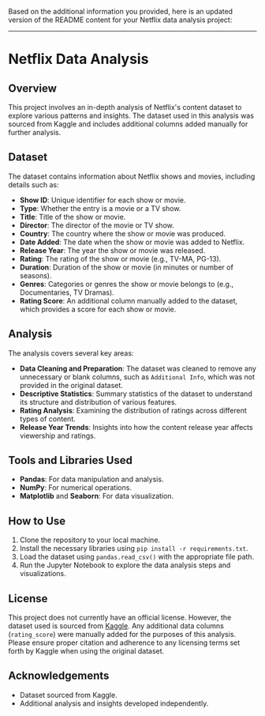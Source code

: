 Based on the additional information you provided, here is an updated version of the README content for your Netflix data analysis project:

---

# Netflix Data Analysis

## Overview

This project involves an in-depth analysis of Netflix's content dataset to explore various patterns and insights. The dataset used in this analysis was sourced from Kaggle and includes additional columns added manually for further analysis.

## Dataset

The dataset contains information about Netflix shows and movies, including details such as:
- **Show ID**: Unique identifier for each show or movie.
- **Type**: Whether the entry is a movie or a TV show.
- **Title**: Title of the show or movie.
- **Director**: The director of the movie or TV show.
- **Country**: The country where the show or movie was produced.
- **Date Added**: The date when the show or movie was added to Netflix.
- **Release Year**: The year the show or movie was released.
- **Rating**: The rating of the show or movie (e.g., TV-MA, PG-13).
- **Duration**: Duration of the show or movie (in minutes or number of seasons).
- **Genres**: Categories or genres the show or movie belongs to (e.g., Documentaries, TV Dramas).
- **Rating Score**: An additional column manually added to the dataset, which provides a score for each show or movie.

## Analysis

The analysis covers several key areas:
- **Data Cleaning and Preparation**: The dataset was cleaned to remove any unnecessary or blank columns, such as `Additional Info`, which was not provided in the original dataset.
- **Descriptive Statistics**: Summary statistics of the dataset to understand its structure and distribution of various features.
- **Rating Analysis**: Examining the distribution of ratings across different types of content.
- **Release Year Trends**: Insights into how the content release year affects viewership and ratings.

## Tools and Libraries Used

- **Pandas**: For data manipulation and analysis.
- **NumPy**: For numerical operations.
- **Matplotlib** and **Seaborn**: For data visualization.

## How to Use

1. Clone the repository to your local machine.
2. Install the necessary libraries using `pip install -r requirements.txt`.
3. Load the dataset using `pandas.read_csv()` with the appropriate file path.
4. Run the Jupyter Notebook to explore the data analysis steps and visualizations.

## License

This project does not currently have an official license. However, the dataset used is sourced from [Kaggle](https://www.kaggle.com/). Any additional data columns (`rating_score`) were manually added for the purposes of this analysis. Please ensure proper citation and adherence to any licensing terms set forth by Kaggle when using the original dataset.

## Acknowledgements

- Dataset sourced from Kaggle.
- Additional analysis and insights developed independently.

